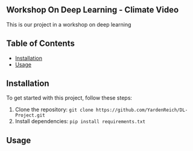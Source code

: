 ## Workshop On Deep Learning - Climate Video

This is our project in a workshop on deep learning

## Table of Contents

- [Installation](#installation)
- [Usage](#usage)


## Installation

To get started with this project, follow these steps:

1. Clone the repository: `git clone https://github.com/YardenReich/DL-Project.git`
2. Install dependencies: `pip install requirements.txt`

## Usage

